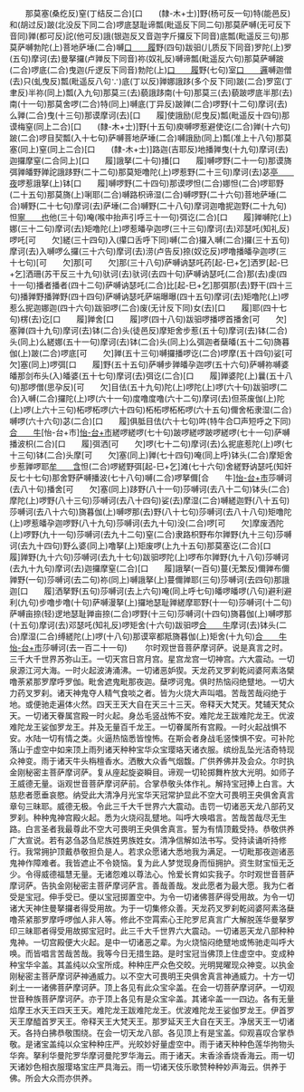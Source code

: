 <!-- { "loadSidebar": true } -->
　　那莫塞(桑纥反)窒(丁结反二合)[口　　(隸-木+士)]野(杨可反一句)特(能邑反)和(胡过反)跛(北没反下同二合)啰底瑟耻谛瓢(毗遥反下同二句)那莫萨嚩(无可反下音同)亸(都可反)詑(他可反)誐(银迦反又音迦字斤攞反下同音)底瓢(毗遥反三句)那莫萨嚩勃陀(上)菩地萨埵(二合)嚩[口　　履](二合)野(四句)跋驲(儿质反下同音)罗陀(上)罗(五句)摩诃(去)曼拏攞(卢亸反下同音)祢(奴礼反)嚩谛瓢(毗遥反六句)那莫萨嚩跛(二合)啰底(二合)曳迦(斤逻反下同音)勃陀(上)[口　　履](二合)野(七句)室[口　　邏](弹舌呼之下同)嚩迦僧(去)只(虬曳反)瓢(毗遥反八句∵)底(丁以反)亸娜誐跢(多个反下同)跛(二合)罗窋(丁聿反)半祢(同上)瓢(入九句)那莫三(去)藐誐跢南(十句)那莫三(去)藐跛啰底半那(去)南(十一句)那莫舍啰(二合)特(同上)嚩底(丁异反)跛亸(二合)啰野(十二句)摩诃(去)么亸(二合)曳(十三句)那谟摩诃(去)[口　　履]使誐励(尼曳反)瓢(毗遥反十四句)那谟梅窒(同上二合)[口　　(隸-木+士)]野(十五句)庾嚩啰惹避使讫(二合)亸(十六句)跛(二合)啰目契瓢(入十七句)萨嚩菩地萨埵(二合)嚩誐励(同上)瓢(准上十八句)那莫塞(同上)窒(同上二合)[口　　(隸-木+士)]路迦(吉耶反)地播亸曳(十九句)摩诃(去)迦攞摩窒(二合同上)[口　　履]誐拏(二十句)播[口　　履]嚩啰野(二十一句)那谟旖弭亸皤野亸詑誐跢野(二十二句)那莫矩噜陀(上)啰惹野(二十三句)摩诃(去)苾[亭　　夜](亭夜反)啰惹誐拏(上)钵[口　　履]嚩啰野(二十四句)那谟啰怛(二合)娜怛(二合)啰耶野(二十五句)那莫旖(上)唎耶(二合)嚩路枳谛湿(二合)嚩啰野(二十六句)菩地萨埵(二合)嚩野(二十七句)摩诃(去)萨埵(二合)嚩野(二十八句)摩诃迦噜抳迦野(二十九句)怛[寧　　也](宁也反)他(三十句)唵(喉中抬声引呼三十一句)弭讫(二合)[口　　履]亸嚩陀(上)娜(三十二句)摩诃(去)矩噜陀(上)啰惹皤孕迦啰(三十三句)摩诃(去)邓瑟吒(知礼反)啰吒[可　　欠]縒(三十四句)入(攥口舌呼下同)嚩(二合)攞入嚩(二合)攞(三十五句)摩诃(去)入嚩啰么攞(三十六句)摩诃(去)涝(卢告反)捺(奴讫反)啰噜播皤孕迦啰(三十七句)[可　　欠]那[可　　欠]那(三十八句)萨嚩讷瑟吒药[起-巳+乞]洒罗[起-巳+乞]洒珊(苏干反三十九句)驮诃(去)驮诃(去四十句)萨嚩讷瑟吒(二合)那(去)虔(四十一句)播者播者(四十二句)萨嚩讷瑟吒(二合)比[起-巳+乞]那弭那(去)野干(四十三句)播亸野播亸野(四十四句)萨嚩讷瑟吒萨端曝曝(四十五句)摩诃(去)矩噜陀(上)啰惹么抳迦娜迦(四十六句)跋驲啰(二合)废(无计反下同)女(去)[口　　履]耶(四十七句)楞(去)讫[口　　履]亸舍[口　　履]啰(四十八句)跋驲啰播啰首播舍[可　　欠]塞亸(四十九句)摩诃(去)钵(二合)头(徒邑反)摩矩舍步惹(五十句)摩诃(去)钵(二合)头(同上)么縒娜(五十一句)摩诃(去)钵(二合)头(同上)么弭迦者蘖皤(五十二句)旖暮伽(上)跛(二合)啰底[可　　欠]亸(五十三句)嚩攞播啰讫(二合)啰摩(五十四句)娑[可　　欠]塞(同上)啰弭[口　　履]野(五十五句)萨嚩步亸皤孕迦啰(五十六句)萨嚩祢嚩婆皤那剑布头(入)皤婆(五十七句)摩诃(去)弭讫(二合)[口　　履]亸婆陀(上)曩(五十八句)那啰僧(思孕反)[可　　欠]目佉(五十九句)陀(上)啰陀(上)啰(六十句)跋驲啰(二合)入嚩(二合)攞陀(上)啰(六十一句)度噜度噜(六十二句)摩诃(去)但茶废伽(上)陀(上)啰(上六十三句)柘啰柘啰(六十四句)柘柘啰柘柘啰(六十五句)儞舍柘隶湿(二合)嚩啰(六十六句)苾(二合)[口　　履]俱胝目佉(六十七句)吽(特牛合□声短呼之下同)[合　　牛](六十八句)[怡-台+巿][怡-台+巿](六十九句)縒啰縒啰(七十句)跛啰縒啰跛啰縒啰(七十一句)萨嚩播波枳(二合)[口　　履]弭洒[可　　欠]啰(七十二句)摩诃(去)么抳底惹陀(上)啰(七十三句)钵(二合)头摩[可　　欠]塞(同上)亸(七十四句)唵(同上呼)钵头(二合)摩矩舍步惹亸啰耶[牟　　含](牟含反七十五句)怛(二合)啰縒野弭[起-巳+乞]滩(七十六句)舍縒野讷瑟吒(知奸反七十七句)那舍野萨嚩播波(七十八句)嚩(二合)啰拏儞[合　　牛][怡-台+巿](七十九句)莎嚩诃(去八十句)播舍[可　　欠]塞(同上)跢野(八十一句)莎嚩诃(去八十二句)钵头(二合)摩陀(上)啰野(八十三句)莎嚩诃(去八十四句)娑(去)摩湿(二合)嚩縒迦野(八十五句)莎嚩诃(去八十六句)旖暮伽(上)嚩啰那(去)野(八十七句)莎嚩诃(去八十八句)矩噜陀(上)啰惹皤孕迦啰野(八十九句)莎嚩诃(去九十句)没(二合)啰[可　　欠]摩废洒陀(上)啰野(九十一句)莎嚩诃(去九十二句)窒(二合)隶路枳野布尔亸野(九十三句)莎嚩诃(去九十四句)野么婆(同上)噜拏(上)矩废啰(上九十五句)那莫塞讫(二合)[口　　履]亸野(九十六句)莎嚩诃(去九十七句)跋驲啰陀(上)啰布尔亸野(九十八句)莎嚩诃(去九十九句)摩诃(去)迦攞摩窒(二合)[口　　履]誐拏(一百句)蔓(无繁反)儞亸布儞亸野(一句)莎嚩诃(去二句)祢(同上)嚩誐拏(上)蔓儞亸耶(三句)莎嚩诃(去四句)那誐迦[口　　履]洒拏野(五句)莎嚩诃(去上六句)唵(同上呼七句)皤啰皤啰(八句)避利避利(九句)步噜步噜(十句)萨嚩漫拏(上)攞地瑟耻亸縒摩耶野(十一句)莎嚩诃(十二句)萨嚩亩捺(轻)逻地瑟耻亸亩捺(二合)啰野(十三句)莎嚩诃(十四句)旖暮伽(上)嚩啰那(十五句)摩诃(去)邓瑟吒(知礼反)啰矩舍(十六句)跋驲啰[合　　牛](同上呼十七句)摩诃(去)钵头(二合)摩湿(二合)缚縒陀(上)啰(十八句)那谟窣都羝旖暮伽(上)矩舍(十九句)[合　　牛](同上呼)[怡-台+巿](二十句)莎嚩诃(去一百二十一句)
　　尔时观世音菩萨摩诃萨。说是真言之时。三千大千世界苏弥山王。一切天宫日宫月宫。星宫龙宫一切神宫。六大震动。一切泉源江河大海。一时火起波涛涌沸。一切诸恶妒猰。天龙药叉罗刹乾闼婆阿素洛檗噜荼紧那罗摩呼罗伽。毗舍遮鬼毗那夜迦。蘖啰诃鬼。俱时热恼闷绝躄地。一切大力药叉罗刹。诸天神鬼夺人精气食啖之者。皆为火烧大声叫唱。苦哉苦哉闷绝于地。或便驰走遍体火然。四天王天大自在天三十三天。帝释天大梵天。梵辅天梵众天。一切诸天眷属宫殿一时火起。身怂毛竖战怖不安。难陀龙王跋难陀龙王。优波难陀龙王娑伽罗龙王。并及无量百千龙王。一切眷属所有宫殿。一时火起战惧不安。水陆一切有情之类。火逼热恼悉皆惶怖。在斯会者身战毛竖悚惧不安。可补陀落山于虚空中如来顶上雨列诸天种种宝华众宝璎珞天诸衣服。缤纷乱坠光洁奇特现众神变。雨于诸天牛头栴檀香水。洒散大众香气烟馥。广供养佛并及会众。尔时执金刚秘密主菩萨摩诃萨。复从座起旋姿瞬目。谛观一切轮掷舞杵放大光明。如师子王威德无量。诣观世音菩萨摩诃萨前。合掌恭敬头体作礼。解持宝冠捧上白言。大慈悲者愿垂哀愍。纳受此大清净月光宝华天冠常护显此不空大可畏明王央俱舍真言章句三昧耶。威德无极。令此三千大千世界六大震动。击罚一切诸恶天龙八部药叉罗刹。种种鬼神宫殿火起。悉为火烧闷乱躄地。叫呼大唤唱言。苦哉苦哉尽无生路。白言圣者我最尊此不空大可畏明王央俱舍真言。誓为有情顶戴受持。恭敬供养广大宣说。若有苾刍苾刍尼族姓男族姓女。清净信解如法书写。受持读诵听持修行。我常拥护顶戴恭敬担负是人。若求众愿诸大悉地我为满足。一切毗那夜迦诸恶鬼神作障难者。我皆遮止不令娆恼。复为此人梦觉现身而恒拥护。资生财宝恒无乏少。令得威德福慧无量。无诸怨难以尊法心。怜爱长育如实我子。尔时观世音菩萨摩诃萨。告执金刚秘密主菩萨摩诃萨言。善哉善哉。发此愿者为最大愿。我为仁者受是宝冠。伸手受已。便以宝冠掷置空中。为令一切诸佛菩萨得受用故。为令一切诸大天神住曼拏攞者得受用故。为于一切集修众善。天龙药叉罗刹乾闼婆阿素洛蘖噜茶紧那罗摩呼啰伽人非人等。修此不空罥索心王陀罗尼真言广大解脱莲华曼拏罗印三昧耶者得受用故掷宝冠时。此三千大千世界六大震动。一切诸恶天龙八部种种鬼神。一切宫殿便大火起。是中一切诸恶之辈。为火烧恼闷绝躄地或怖驰走叫呼大唤。而皆唱言苦哉苦哉。我等今日无措生路。是时宝冠当佛顶上住虚空中。变成种种宝华伞盖。其盖纯以众宝所成。种种庄严众色交皎。光明晃曜现众神变。以执金刚秘密主菩萨摩诃萨神通威力。以不空大可畏明王央俱舍真言神通威力。十方一切刹土一一诸佛菩萨摩诃萨。顶上各见有此众宝伞盖。在会一切菩萨摩诃萨。一切观世音种族菩萨摩诃萨。亦于顶上各见有是众宝伞盖。其诸伞盖一一四边。各有无量焰摩王水天王四天王天。难陀龙王跋难陀龙王。优波难陀龙王娑伽罗龙王。伊首罗天王摩醯首罗天王。帝释天王大梵天王。那罗延天王大自在天王。净居天王一切诸天。各持白拂恭敬围绕。在会一切天龙八部。各见顶上有是宝盖。仰观喜叹合掌恭敬。是诸宝盖纯以众宝种种庄严。光皎妙好量虚空中。雨于诸天种种色莲华拘物头华奔。拏利华曼陀罗华摩诃曼陀罗华海云。雨于诸天。末香涂香烧香海云。雨一切天诸妙色相衣服璎珞宝庄严具海云。雨一切诸天伎乐歌赞种种妙声海云。供养于佛。所会大众而亦供养。
